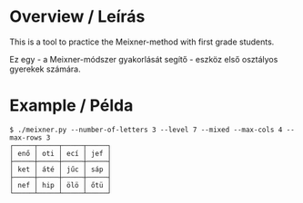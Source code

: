 # Overview / Leírás
This is a tool to practice the Meixner-method with first grade students.

Ez egy - a Meixner-módszer gyakorlását segítő - eszköz első osztályos gyerekek számára.

# Example / Példa
```
$ ./meixner.py --number-of-letters 3 --level 7 --mixed --max-cols 4 --max-rows 3
┌─────┬─────┬─────┬─────┐
│ enő │ oti │ ecí │ jef │
├─────┼─────┼─────┼─────┤
│ ket │ áté │ jűc │ sáp │
├─────┼─────┼─────┼─────┤
│ nef │ hip │ ölö │ őtü │
└─────┴─────┴─────┴─────┘
```
